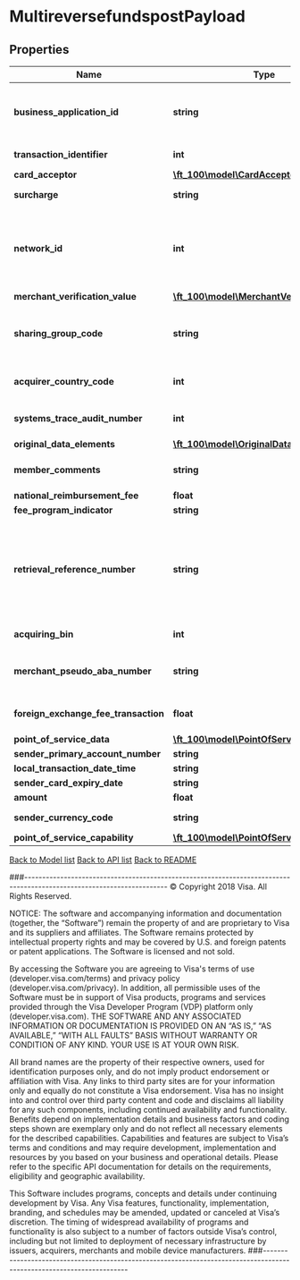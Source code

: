# MultireversefundspostPayload

## Properties
Name | Type | Description | Notes
------------ | ------------- | ------------- | -------------
**business_application_id** | **string** | Identifies the programs&#39; business application type for VisaNet transaction processing&lt;br&gt;&lt;br&gt;For Money Transfer, AA applies to transactions where the sender and recipient are the same person and PP applies to transactions where the sender and recipient are not the same person.&lt;br&gt;&lt;br&gt;Refer to &lt;a href&#x3D;\&quot;/request_response_codes#business_application_identifier\&quot;&gt;businessApplicationId&lt;/a&gt; codes | 
**transaction_identifier** | **int** | The VisaNet reference number for the transaction. You must use the transactionId from the initial AFT in this field. | 
**card_acceptor** | [**\ft_100\model\CardAcceptor**](CardAcceptor.md) |  | 
**surcharge** | **string** | When present, this field contains the sender&#39;s surcharge as assessed by the originator. Values in this field must be in the same currency and format as defined in the amount field. | [optional] 
**network_id** | **int** | This contains a code that specifies the network to be used for transmission of the message and determines the program rules that apply to the transaction.&lt;br&gt;&lt;br&gt;Refer to &lt;a href&#x3D;\&quot;/request_response_codes#network_id_and_sharing_group_code\&quot;&gt;Network ID&lt;/a&gt;&lt;br&gt;&lt;br&gt;&lt;b&gt;Note:&lt;/b&gt;&lt;br&gt;For ReverseFundsTransactions(AFTR) and MultiReverseFundsTransactions (MULTIAFTR) originators must populate the networkId returned in the original PullFundsTransactions(AFT) and  MultiPullFundsTransactions (MULTIAFT) response.&lt;br&gt; Supported only in US for domestic transactions. | [optional] 
**merchant_verification_value** | [**\ft_100\model\MerchantVerificationValue**](MerchantVerificationValue.md) |  | [optional] 
**sharing_group_code** | **string** | This field is optionally used by Push Payments Gateway participants (merchants and acquirers) to specify the network access priority.&lt;br&gt;&lt;br&gt;Refer to &lt;a href&#x3D;\&quot;/request_response_codes#network_id_and_sharing_group_code\&quot;&gt;Sharing Group Code&lt;/a&gt;&lt;br&gt;&lt;br&gt;&lt;b&gt;Note:&lt;/b&gt;&lt;br&gt;Supported only in US for domestic transactions involving Push Payments Gateway Service. | [optional] 
**acquirer_country_code** | **int** | Use a 3-digit numeric country code for the country where the Visa Direct solution is registered. This must match the information provided during program enrollment.&lt;br&gt;&lt;br&gt;Refer to &lt;a href&#x3D;\&quot;/request_response_codes#iso_country_and_currency_codes\&quot;&gt;ISO Codes&lt;/a&gt; | 
**systems_trace_audit_number** | **int** | A unique value should be used for each API method where this is required. however, when passing the Account Funding Transaction Reversal (AFTR) method, this value must match the systemsTraceAuditNumber previously passed with the AFT method for the current transaction. | 
**original_data_elements** | [**\ft_100\model\OriginalDataElements**](OriginalDataElements.md) |  | 
**member_comments** | **string** | This field can be optionally used to send and receive comments by service providers. Issuers can optionally include new text in this field in the response. If the issuer does not include this field, Visa will inject the value from the request in the response and send it back to the service provider. | [optional] 
**national_reimbursement_fee** | **float** | When present, this field contains the IRF fees. | [optional] 
**fee_program_indicator** | **string** | If present, a valid value is required. Spaces or special characters are not allowed. | [optional] 
**retrieval_reference_number** | **string** | A value used to tie together service calls related to a single financial transaction. When passing Account Funding Transaction (AFT) and Original Credit Transaction (OCT) methods, this value must differ between the two methods. When passing the Account Funding Transaction Reversal (AFTR) method, this value must match the retrievalReferenceNumber previously passed with the AFT method for this transaction.&lt;br&gt;&lt;br&gt;Recommended Format: ydddhhnnnnnn&lt;br&gt;&lt;br&gt;The first fours digits must be a valid yddd date in the Julian date format, where the first digit &#x3D; 0-9 (last digit of current year) and the next three digits &#x3D; 001-366 (number of the day in the year).&lt;br&gt;&lt;br&gt;hh can be the two digit hour in a 24 hour clock (00-23) during which the transaction is performed.&lt;br&gt;&lt;br&gt;nnnnnn can be the systemsTraceAuditNumber or any 6 digit number. | 
**acquiring_bin** | **int** | The Bank Identification Number (BIN) under which your Visa Direct is registered. This must match the information provided during enrollment. | 
**merchant_pseudo_aba_number** | **string** | This is a number that uniquely identifies the originator when they sign up to send Push Payment Gateway transactions. On enrollment, an originator will get a single pseudo-value that is assigned by Visa. The other networks will assign their own unique values for the originator.&lt;br&gt;&lt;br&gt;&lt;b&gt;Note:&lt;/b&gt;&lt;br&gt;Supported only in US for domestic transactions involving Push Payments Gateway Service. | [optional] 
**foreign_exchange_fee_transaction** | **float** | When present, this field contains the sender&#39;s foreign exchange markup fee (markup above the wholesale or VisaNet exchange rate as assessed by the originator. Values in this field must be in the same currency and format as defined in the amount field. | [optional] 
**point_of_service_data** | [**\ft_100\model\PointOfServiceData**](PointOfServiceData.md) |  | [optional] 
**sender_primary_account_number** | **string** | The primary account number of the sender&#39;s account. | 
**local_transaction_date_time** | **string** |  | 
**sender_card_expiry_date** | **string** | The expiration date for the sender&#39;s Visa account number in senderPrimaryAccountNumber. | [optional] 
**amount** | **float** | The total amount to be sent to the recipient | 
**sender_currency_code** | **string** | Use a 3-character alpha currency code for currency of the sender.&lt;br&gt;&lt;br&gt;Refer to &lt;a href&#x3D;\&quot;/request_response_codes#iso_country_and_currency_codes\&quot;&gt;ISO Codes&lt;/a&gt; | 
**point_of_service_capability** | [**\ft_100\model\PointOfServiceCapability**](PointOfServiceCapability.md) |  | [optional] 

[Back to Model list](../../README.md#documentation-for-models)          [Back to API list](../../README.md#documentation-for-api-endpoints)          [Back to README](../../README.md)



###----------------------------------------------------------------------------------------------------------------------
© Copyright 2018 Visa. All Rights Reserved.

NOTICE: The software and accompanying information and documentation (together, the “Software”) remain the property of
and are proprietary to Visa and its suppliers and affiliates. The Software remains protected by intellectual property
rights and may be covered by U.S. and foreign patents or patent applications. The Software is licensed and not sold.

By accessing the Software you are agreeing to Visa's terms of use (developer.visa.com/terms) and privacy policy (developer.visa.com/privacy).
In addition, all permissible uses of the Software must be in support of Visa products, programs and services provided
through the Visa Developer Program (VDP) platform only (developer.visa.com). THE SOFTWARE AND ANY ASSOCIATED
INFORMATION OR DOCUMENTATION IS PROVIDED ON AN “AS IS,” “AS AVAILABLE,” “WITH ALL FAULTS” BASIS WITHOUT WARRANTY OR
CONDITION OF ANY KIND. YOUR USE IS AT YOUR OWN RISK.

All brand names are the property of their respective owners, used for identification purposes only, and do not imply
product endorsement or affiliation with Visa. Any links to third party sites are for your information only and equally
do not constitute a Visa endorsement. Visa has no insight into and control over third party content and code and disclaims
all liability for any such components, including continued availability and functionality. Benefits depend on implementation
details and business factors and coding steps shown are exemplary only and do not reflect all necessary elements for the
described capabilities. Capabilities and features are subject to Visa’s terms and conditions and may require development,
implementation and resources by you based on your business and operational details. Please refer to the specific
API documentation for details on the requirements, eligibility and geographic availability.

This Software includes programs, concepts and details under continuing development by Visa. Any Visa features,
functionality, implementation, branding, and schedules may be amended, updated or canceled at Visa’s discretion.
The timing of widespread availability of programs and functionality is also subject to a number of factors outside Visa’s control,
including but not limited to deployment of necessary infrastructure by issuers, acquirers, merchants and mobile device manufacturers.
###----------------------------------------------------------------------------------------------------------------------